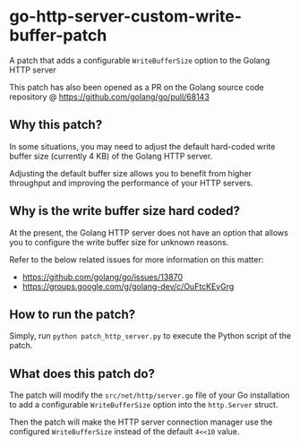 # go-http-server-custom-write-buffer-patch
A patch that adds a configurable `WriteBufferSize` option to the Golang HTTP server

This patch has also been opened as a PR on the Golang source code repository @ https://github.com/golang/go/pull/68143

## Why this patch?
In some situations, you may need to adjust the default hard-coded write buffer size (currently 4 KB) of the Golang HTTP server.

Adjusting the default buffer size allows you to benefit from higher throughput and improving the performance of your HTTP servers.

## Why is the write buffer size hard coded?
At the present, the Golang HTTP server does not have an option that allows you to configure the write buffer size for unknown reasons.

Refer to the below related issues for more information on this matter:
- https://github.com/golang/go/issues/13870
- https://groups.google.com/g/golang-dev/c/OuFtcKEyGrg

## How to run the patch?
Simply, run `python patch_http_server.py` to execute the Python script of the patch.

## What does this patch do?
The patch will modify the `src/net/http/server.go` file of your Go installation to add a configurable `WriteBufferSize` option into the `http.Server` struct.

Then the patch will make the HTTP server connection manager use the configured `WriteBufferSize` instead of the default `4<<10` value.